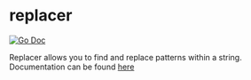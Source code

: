 # replacer

[![Go Doc](https://godoc.org/github.com/thecasualcoder/replacer?status.svg)](https://godoc.org/github.com/thecasualcoder/replacer)

Replacer allows you to find and replace patterns within a string. Documentation can be found [here](https://godoc.org/github.com/thecasualcoder/replacer)
